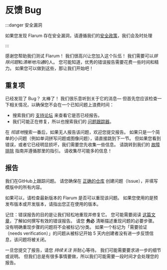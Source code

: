# 反馈 Bug

:::danger 安全漏洞

如果您发现 Flarum 存在安全漏洞，请遵循我们的[安全政策](https://github.com/flarum/core/security/policy)，我们会及时处理

:::

感谢您帮助我们测试 Flarum！ 我们很高兴让您加入这个队伍！ 我们需要可以*排除问题*和*清晰地沟通*的人。 您可能知道，优秀的错误报告需要花费一些时间和精力。 如果您可以做到这些，那让我们开始吧！

## 重复项

已经发现了 Bug？ 太棒了！ 我们很乐意听到关于它的消息&mdash; 但首先您应该检查一下相关情况，以确保您不会在一个已知问题上浪费时间：

- 搜索我们的 [支持论坛](https://discuss.flarum.org/t/support) 来查看它是否已经报告。
- 我们可能正在修复，所以也搜索我们的 [问题跟踪器](https://github.com/flarum/framework/issues)。

在 *彻底地*搜索一番后，如果无人报告该问题，欢迎您提交报告。 如果只是一个简单的小问题（例如单词拼写问题或图像问题），请直接跳到下一节。 但如果您看到错误，或者它已经明显损坏，我们需要您先收集一些信息。 请跳转到我们的 [故障排除](troubleshoot.md) 指南并遵循那里的指引。 请收集尽可能多的信息！

## 报告

我们在GitHub上跟踪问题。 请您确保在 [正确的仓库](https://github.com/flarum) 创建问题（Issue），并填写模版中的所有内容。

如果可以，请检查最新版本的 Flarum 是否可以重现该问题。 如果您使用的是预发布版本或开发版本，请指出您正在使用的版本。

记住：错误报告的目的是让我们轻松地重现并修复它。 您可能需要阅读 [这篇文章](https://www.chiark.greenend.org.uk/~sgtatham/bugs.html)，了解如何撰写有效的错误报告。 请您 **务必** 清晰描述重现问题的必要步骤。 没有明确重现步骤的问题将不会被标记/分类。 如果一个标记为「需要验证（needs verification）」的问题从被标记开始 5 天内创建者没有进一步反馈信息，该问题将被关闭。

一旦您提交了报告，请您 *持续关注* 并耐心等待。 我们可能需要要求进一步的细节或说明。 但我们总是有很多事情要做，所以我们可能需要一段时间才会处理您的报告。
